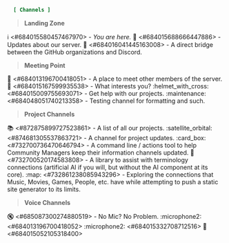 ```ini
  [ Channels ]
```

> **Landing Zone**

:information_source: <#684015580457467970> - *You are here.*
:mega: <#684015688666447886> - Updates about our server.
:ship: <#684016041445163008> - A direct bridge between the GitHub organizations and Discord.

> **Meeting Point**

:speech_balloon: <#684013196700418051> - A place to meet other members of the server.
:roller_coaster: <#684015167599935538> - What interests you?
:helmet_with_cross: <#684015009755693071> - Get help with our projects.
:maintenance: <#684048051740213358> - Testing channel for formatting and such.

> **Project Channels**

:books: <#872875899727523861> - A list of all our projects.
:satellite_orbital: <#874681305537863721> - A channel for project updates.
:card_box: <#732700736470646794> - A command line / actions tool to help Community Managers keep their information channels updated.
:ferris_wheel: <#732700520174583808> - A library to assist with terminology connections (artificial AI if you will, but without the AI component at its core).
:map: <#732861238085943296> - Exploring the connections that Music, Movies, Games, People, etc. have while attempting to push a static site generator to its limits.

> **Voice Channels**

:mute: <#685087300274880519> - No Mic? No Problem.
:microphone2: <#684013196700418052>
:microphone2: <#684015332708712516>
:door: <#684015052105318400>
